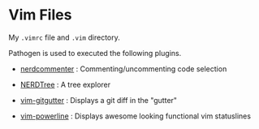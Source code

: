 # Vim Files

My `.vimrc` file and `.vim` directory.

Pathogen is used to executed the following plugins.

* [nerdcommenter](https://github.com/scrooloose/nerdcommenter) : Commenting/uncommenting code selection

* [NERDTree](https://github.com/scrooloose/nerdtree) : A tree explorer

* [vim-gitgutter](https://github.com/airblade/vim-gitgutter) : Displays a git diff in the "gutter" 

* [vim-powerline](https://github.com/Lokaltog/vim-powerline) : Displays awesome looking functional vim statuslines
